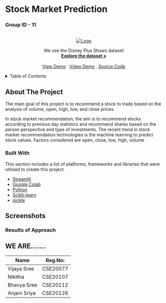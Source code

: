 # Stock Market Prediction

<h3> Group ID - 11 </h3>

<br />
<div align="center">
  <a href="https://github.com/othneildrew/Best-README-Template">
    <img src="Disney.png" alt="Logo">
  </a>
 </div>
 <div align="center">
<p align="center">
We use the Disney Plus Shows dataset 
    <br />
    <a href=https://github.com/AnjaniSriya/RecommendationSystem/blob/master/disney_plus_shows.csv><strong>Explore the dataset »</strong></a>
    <br />
    <br />
    <a href="https://share.streamlit.io/anjanisriya/recomendationsystem/index.py">View Demo</a>
    ·
    <a href="https://drive.google.com/drive/u/0/folders/1VFxzP_wiuZZ6fR1AC7iyxDyqodTkoW9P">Video Demo</a>
    .
    <a href="https://github.com/AnjaniSriya/RecommendationSystem/blob/master/Disney_recomm.ipynb">Source Code</a>
  </p>
</div>



<!-- TABLE OF CONTENTS -->
<details>
  <summary>Table of Contents</summary>
  <ol>
    <li>
      <a href="#about-the-project">About The Project</a>
      <ul>
        <li><a href="#built-with">Built With</a></li>
      </ul>
    </li>
    <li>
      <a href="#Screenshots">Screenshots</a>
    </li>    
    <li><a href="#WE ARE.......">WE ARE.......</a></li>
  </ol>
</details>



<!-- ABOUT THE PROJECT -->
## About The Project

<p>The main goal of this project is to recommend a stock to trade based on the analysis of volume, open, high, low, and close prices.</p>
<p>In stock market recommendation, the aim is to recommend stocks according to previous day statistics and recommend shares based on the person perspective and type of investments. The recent trend in stock market recommendation technologies is the machine learning to predict stock values. Factors considered are open, close, low, high, volume</p>


### Built With

This section includes a list of platforms, frameworks and libraries that were utilised to create this project.

* [Streamlit](https://docs.streamlit.io/)
* [Google Colab](https://research.google.com/colaboratory/)
* [Python](https://www.python.org/)
* [Scikit-learn](https://scikit-learn.org/stable/)
* [pickle](https://docs.python.org/3/library/pickle.html)


<!-- SCREENSHOTS -->
## Screenshots

<h3> Results of Approach  </h3>





<!-- TEAM MEMBERS -->
## WE ARE.......

Name          | Reg.No:
------------- | -------------
Vijaya Sree   | CSE20077
Nikitha       | CSE20107
Bhavya Sree   | CSE20112
Anjani Sriya  | CSE20126
